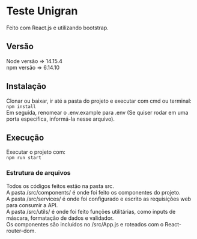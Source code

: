 # Teste Unigran
Feito com React.js e utilizando bootstrap.

## Versão
Node versão => 14.15.4\
npm versão => 6.14.10

## Instalação
Clonar ou baixar, ir até a pasta do projeto e executar com cmd ou terminal:\
`npm install`\
Em seguida, renomear o .env.example para .env (Se quiser rodar em uma porta específica, informá-la nesse arquivo).

## Execução
Executar o projeto com:\
`npm run start` 

### Estrutura de arquivos
Todos os códigos feitos estão na pasta src.\
A pasta /src/components/ é onde foi feito os componentes do projeto.\
A pasta /src/services/ é onde foi configurado e escrito as requisições web para consumir a API.\
A pasta /src/utils/ é onde foi feito funções utilitárias, como inputs de máscara, formatação de dados e validador.\
Os componentes são incluídos  no /src/App.js e roteados com o React-router-dom.
